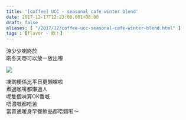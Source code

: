 ```yaml
---
title: '[coffee] UCC - seasonal cafe winter blend'
date: 2017-12-17T12:23:00.001+08:00
draft: false
aliases: [ "/2017/12/coffee-ucc-seasonal-cafe-winter-blend.html" ]
tags : [flavor - 飲！]
---
```


涼少少喇終於  
啲冬天嘢可以放一放出嚟  

![](/images/uccwinterblend.jpg)

凍啲梗係比平日更懶㗎啦  
煮過咖啡都懶過人  
呢隻個味算OK香嘅  
唔濃嘅都唔苦  
當普通暖身早餐飲品都唔錯啦～
